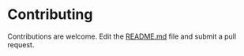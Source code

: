 # Contributing

Contributions are welcome. Edit the [README.md](https://github.com/raunofreiberg/interfaces/edit/main/README.md) file and submit a pull request.
